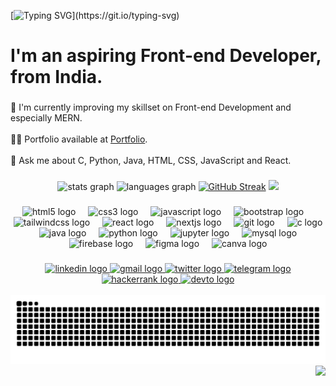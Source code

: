 [![Typing SVG](https://readme-typing-svg.demolab.com?font=Tisa&size=22&pause=1000&multiline=true&random=false&width=435&height=70&lines=Hey!+Nice+to+meet+you%2C+I'm+Ashwin.;Welcome+to+my+profile!)](https://git.io/typing-svg)
<h1 align="left">I'm an aspiring Front-end Developer, from India.</h1>

###

🌱 I'm  currently improving my skillset on Front-end Development and especially MERN.<br><br>👨‍💻 Portfolio available at [Portfolio](https://ashwin-portfolio-alpha.vercel.app/).<br><br>💬 Ask me about C, Python, Java, HTML, CSS, JavaScript and React.

###

<div align="center">
  <img src="https://github-readme-stats-ecru-gamma-17.vercel.app/api?username=Ashwin-S-Nambiar&hide_title=false&hide_rank=false&show_icons=true&include_all_commits=true&count_private=true&disable_animations=false&theme=dracula&locale=en&hide_border=false" height="160" alt="stats graph"  />
  <img src="https://github-readme-stats-ecru-gamma-17.vercel.app/api/top-langs?username=Ashwin-S-Nambiar&locale=en&hide_title=false&layout=compact&card_width=320&langs_count=5&theme=dracula&hide_border=false" height="160" alt="languages graph"  />
 <a href="https://git.io/streak-stats"><img src="https://github-readme-streak-stats-7rh9.vercel.app?user=Ashwin-S-Nambiar&theme=dracula&border_radius=5" height="160" alt="GitHub Streak" /></a>
 <img height="160" src="https://i.giphy.com/media/v1.Y2lkPTc5MGI3NjExOXlwbDN3aWYzNWNiczJ4cmRyOG43YWUxOTVkd2pwanBzaGpldW10YSZlcD12MV9pbnRlcm5hbF9naWZfYnlfaWQmY3Q9Zw/USV0ym3bVWQJJmNu3N/giphy.gif"  />
</div>

###

<div align="center">
  <img src="https://cdn.jsdelivr.net/gh/devicons/devicon/icons/html5/html5-original.svg" height="30" alt="html5 logo"  />
  <img width="12" />
  <img src="https://cdn.jsdelivr.net/gh/devicons/devicon/icons/css3/css3-original.svg" height="30" alt="css3 logo"  />
  <img width="12" />
  <img src="https://cdn.jsdelivr.net/gh/devicons/devicon/icons/javascript/javascript-original.svg" height="30" alt="javascript logo"  />
  <img width="12" />
  <img src="https://cdn.jsdelivr.net/gh/devicons/devicon/icons/bootstrap/bootstrap-original.svg" height="30" alt="bootstrap logo"  />
  <img width="12" />
  <img src="https://cdn.jsdelivr.net/gh/devicons/devicon/icons/tailwindcss/tailwindcss-original-wordmark.svg" height="30" alt="tailwindcss logo"  />
  <img width="12" />
  <img src="https://cdn.jsdelivr.net/gh/devicons/devicon/icons/react/react-original.svg" height="30" alt="react logo"  />
  <img width="12" />
  <img src="https://cdn.jsdelivr.net/gh/devicons/devicon/icons/nextjs/nextjs-original.svg" height="30" alt="nextjs logo"  />
  <img width="12" />
  <img src="https://cdn.jsdelivr.net/gh/devicons/devicon/icons/git/git-original.svg" height="30" alt="git logo"  />
  <img width="12" />
  <img src="https://cdn.jsdelivr.net/gh/devicons/devicon/icons/c/c-original.svg" height="30" alt="c logo"  />
  <img width="12" />
  <img src="https://cdn.jsdelivr.net/gh/devicons/devicon/icons/java/java-original.svg" height="30" alt="java logo"  />
  <img width="12" />
  <img src="https://cdn.jsdelivr.net/gh/devicons/devicon/icons/python/python-original.svg" height="30" alt="python logo"  />
  <img width="12" />
  <img src="https://cdn.jsdelivr.net/gh/devicons/devicon/icons/jupyter/jupyter-original.svg" height="30" alt="jupyter logo"  />
  <img width="12" />
  <img src="https://cdn.jsdelivr.net/gh/devicons/devicon/icons/mysql/mysql-original.svg" height="30" alt="mysql logo"  />
  <img width="12" />
  <img src="https://cdn.jsdelivr.net/gh/devicons/devicon/icons/firebase/firebase-plain.svg" height="30" alt="firebase logo"  />
  <img width="12" />
  <img src="https://cdn.jsdelivr.net/gh/devicons/devicon/icons/figma/figma-original.svg" height="30" alt="figma logo"  />
  <img width="12" />
  <img src="https://cdn.jsdelivr.net/gh/devicons/devicon/icons/canva/canva-original.svg" height="30" alt="canva logo"  />
</div>

###

<div align="center">
  <a href="https://www.linkedin.com/in/ashwin-s-nambiar-0b7a5b202/" target="_blank">
    <img src="https://img.shields.io/static/v1?message=LinkedIn&logo=linkedin&label=&color=0077B5&logoColor=white&labelColor=&style=for-the-badge" height="40" alt="linkedin logo"  />
  </a>
  <a href="mailto:ashwinnambiar12345@gmail.com" target="_blank">
    <img src="https://img.shields.io/static/v1?message=Gmail&logo=gmail&label=&color=D14836&logoColor=white&labelColor=&style=for-the-badge" height="40" alt="gmail logo"  />
  </a>
  <a href="https://x.com/ashwinnambiar11" target="_blank">
    <img src="https://img.shields.io/static/v1?message=Twitter&logo=twitter&label=&color=1DA1F2&logoColor=white&labelColor=&style=for-the-badge" height="40" alt="twitter logo"  />
  </a>
  <a href="https://t.me/realAshwin" target="_blank">
    <img src="https://img.shields.io/static/v1?message=Telegram&logo=telegram&label=&color=2CA5E0&logoColor=white&labelColor=&style=for-the-badge" height="40" alt="telegram logo"  />
  </a>
  <a href="https://www.hackerrank.com/profile/ashwinnambiar121" target="_blank">
    <img src="https://img.shields.io/static/v1?message=HackerRank&logo=hackerrank&label=&color=2EC866&logoColor=white&labelColor=&style=for-the-badge" height="40" alt="hackerrank logo"  />
  </a>
  <a href="https://dev.to/ashwinsnambiar" target="_blank">
    <img src="https://img.shields.io/static/v1?message=dev.to&logo=dev.to&label=&color=0A0A0A&logoColor=white&labelColor=&style=for-the-badge" height="40" alt="devto logo"  />
  </a>
</div>

<br clear="both">

<div align="center">
  <picture>
    <source media="(prefers-color-scheme: dark)" srcset="https://raw.githubusercontent.com/Ashwin-S-Nambiar/Ashwin-S-Nambiar/output/github-contribution-grid-snake-dark.svg">
    <source media="(prefers-color-scheme: light)" srcset="https://raw.githubusercontent.com/Ashwin-S-Nambiar/Ashwin-S-Nambiar/output/github-contribution-grid-snake.svg">
    <img alt="github contribution grid snake animation" src="https://raw.githubusercontent.com/Ashwin-S-Nambiar/Ashwin-S-Nambiar/output/github-contribution-grid-snake.svg">
  </picture>
</div>

<div align="right">
  <img src="https://visitor-badge.laobi.icu/badge?page_id=Ashwin-S-Nambiar.Ashwin-S-Nambiar&left_color=firebrick&right_color=forestgreen&left_text=Visitors"  />
</div>
